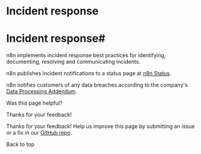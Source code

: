 # Incident response

[ ](https://github.com/n8n-io/n8n-docs/edit/main/docs/privacy-security/incident-response.md "Edit this page")

# Incident response#

n8n implements incident response best practices for identifying, documenting, resolving and communicating incidents. 

n8n publishes incident notifications to a status page at [n8n Status](https://status.n8n.cloud/).

n8n notifies customers of any data breaches according to the company's [Data Processing Addendum](https://n8n.io/legal/#data).

Was this page helpful? 

Thanks for your feedback! 

Thanks for your feedback! Help us improve this page by submitting an issue or a fix in our [GitHub repo](https://github.com/n8n-io/n8n-docs). 

Back to top 
